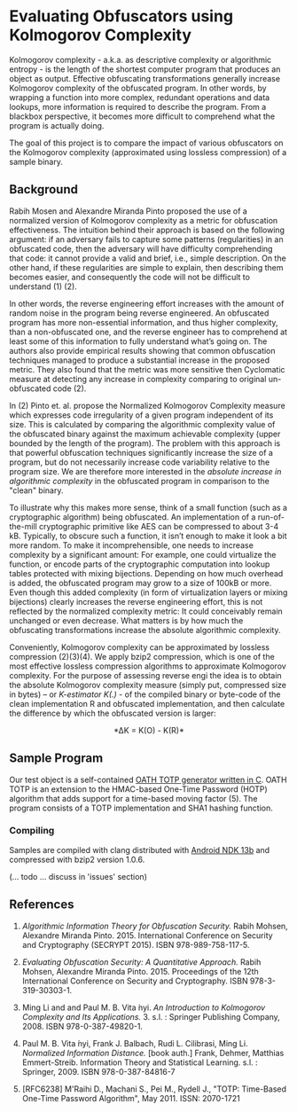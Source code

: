 # Evaluating Obfuscators using Kolmogorov Complexity

Kolmogorov complexity - a.k.a. as descriptive complexity or algorithmic entropy - is the length of the shortest computer program that produces an object as output. Effective obfuscating transformations generally increase Kolmogorov complexity of the obfuscated program. In other words, by wrapping a function into more complex, redundant operations and data lookups, more information is required to describe the program. From a blackbox perspective, it becomes more difficult to comprehend what the program is actually doing.

The goal of this project is to compare the impact of various obfuscators on the Kolmogorov complexity (approximated using lossless compression) of a sample binary.

## Background

Rabih Mosen and Alexandre Miranda Pinto proposed the use of a normalized version of Kolmogorov complexity as a metric for obfuscation effectiveness. The intuition behind their approach is based on the following argument: if an adversary fails to capture some patterns (regularities) in an obfuscated code, then the adversary will have difficulty comprehending that code: it cannot provide a valid and brief, i.e., simple description. On the other hand, if these regularities are simple to explain, then describing them becomes easier, and consequently the code will not be difficult to understand (1) (2).

In other words, the reverse engineering effort increases with the amount of random noise in the program being reverse engineered. An obfuscated program has more non-essential information, and thus higher complexity, than a non-obfuscated one, and the reverse engineer has to comprehend at least some of this information to fully understand what’s going on. The authors also provide empirical results showing that common obfuscation techniques managed to produce a substantial increase in the proposed metric. They also found that the metric was more sensitive then Cyclomatic measure at detecting any increase in complexity comparing to original un-obfuscated code (2).

In (2) Pinto et. al. propose the Normalized Kolmogorov Complexity measure which expresses code irregularity of a given program independent of its size. This is calculated by comparing the algorithmic complexity value of the obfuscated binary against the maximum achievable complexity (upper bounded by the length of the program). The problem with this approach is that powerful obfuscation techniques significantly increase the size of a program, but do not necessarily increase code variability relative to the program size. We are therefore more interested in the *absolute increase in algorithmic complexity* in the obfuscated program in comparison to the "clean" binary.

To illustrate why this makes more sense, think of a small function (such as a cryptographic algorithm) being obfuscated. An implementation of a run-of-the-mill cryptographic primitive like AES can be compressed to about 3-4 kB. Typically, to obscure such a function, it isn’t enough to make it look a bit more random. To make it incomprehensible, one needs to increase complexity by a significant amount: For example, one could virtualize the function, or encode parts of the cryptographic computation into lookup tables protected with mixing bijections. Depending on how much overhead is added, the obfuscated program may grow to a size of 100kB or more. Even though this added complexity (in form of virtualization layers or mixing bijections) clearly increases the reverse engineering effort, this is not reflected by the normalized complexity metric: It could conceivably remain unchanged or even decrease. What matters is by how much the obfuscating transformations increase the absolute algorithmic complexity.

Conveniently, Kolmogorov complexity can be approximated by lossless compression (2)(3)(4). We apply bzip2 compression, which is one of the most effective lossless compression algorithms to approximate Kolmogorov complexity. For the purpose of assessing reverse engi the idea is to obtain the absolute Kolmogorov complexity measure (simply put, compressed size in bytes) – or *K-estimator K(.)* - of the compiled binary or byte-code of the clean implementation R and obfuscated implementation, and then calculate the difference by which the obfuscated version is larger:

<center>*ΔK = K(O) - K(R)*</center>

## Sample Program

Our test object is a self-contained [OATH TOTP generator written in C](https://github.com/b-mueller/kolmogorov-metric/tree/master/testprograms/oath-totp). OATH TOTP is an extension to the HMAC-based One-Time Password (HOTP) algorithm that adds support for a time-based moving factor (5). The program consists of a TOTP implementation and SHA1 hashing function.

### Compiling

Samples are compiled with clang distributed with [Android NDK 13b](https://github.com/android-ndk/ndk/wiki) and compressed with bzip2 version 1.0.6.

(... todo ... discuss in 'issues' section)

## References

1. *Algorithmic Information Theory for Obfuscation Security.* Rabih Mohsen, Alexandre Miranda Pinto. 2015. International Conference on Security and Cryptography (SECRYPT 2015). ISBN 978-989-758-117-5.

2. *Evaluating Obfuscation Security: A Quantitative Approach.* Rabih Mohsen, Alexandre Miranda Pinto. 2015. Proceedings of the 12th International Conference on Security and Cryptography. ISBN 978-3-319-30303-1.

3. Ming Li and and Paul M. B. Vita ́nyi. *An Introduction to Kolmogorov Complexity and Its Applications.* 3. s.l. : Springer Publishing Company, 2008. ISBN 978-0-387-49820-1.

4. Paul M. B. Vita ́nyi, Frank J. Balbach, Rudi L. Cilibrasi, Ming Li. *Normalized Information Distance.* [book auth.] Frank, Dehmer, Matthias Emmert-Streib. Information Theory and Statistical Learning. s.l. : Springer, 2009. ISBN 978-0-387-84816-7

5. [RFC6238] M'Raihi D., Machani S., Pei M., Rydell J., "TOTP: Time-Based One-Time Password Algorithm", May 2011. ISSN: 2070-1721
